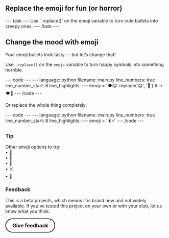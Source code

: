 <h2 class="c-project-heading--task">Replace the emoji for fun (or horror)</h2>
--- task ---
Use `.replace()` on the emoji variable to turn cute bullets into creepy ones.
--- /task ---

<h2 class="c-project-heading--explainer">Change the mood with emoji</h2>

Your emoji bullets look tasty — but let’s change that!

Use `.replace()` on the `emoji` variable to turn happy symbols into something horrible.

<div class="c-project-code">
--- code ---
---
language: python
filename: main.py
line_numbers: true
line_number_start: 8
line_highlights:
---
emoji = '🍽️😋'.replace('😋', '🤢')  # ➝ 🍽️🤢
--- /code ---
</div>

Or replace the whole thing completely:

<div class="c-project-code">
--- code ---
---
language: python
filename: main.py
line_numbers: true
line_number_start: 8
line_highlights:
---
emoji = '🪳💀'
--- /code ---
</div>

<div class="c-project-callout c-project-callout--tip">

### Tip

Other emoji options to try:<br />
• 🦗<br />
• 💩<br />
• 🧟<br />
• ☠️<br />
• 🐛

</div>

<div class="c-project-callout c-project-callout--tip">

### Feedback

This is a beta projects, which means it is brand new and not widely available. If you've tested this project on your own or with your club, let us know what you think.

<a href="https://form.raspberrypi.org/4874054?tfa_6933=python-bytes-recipe-wreckers" style="
  display: inline-block;
  padding: 10px 20px;
  border: 2px solid black;
  border-radius: 999px;
  font-weight: bold;
  font-size: 16px;
  background-color: white;
  color: black;
  text-align: center;
  text-decoration: none;
  transition: background-color 0.2s;
" onmouseover="this.style.backgroundColor='#f0f0f0';" onmouseout="this.style.backgroundColor='white';">
  Give feedback
</a>
</div>
